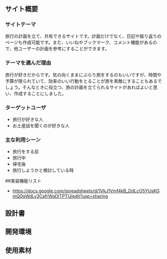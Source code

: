 # <Tripplan>

## サイト概要
### サイトテーマ
旅行の計画を立て、共有できるサイトです。計画だけでなく、日記や振り返りのページも作成可能です。また、いいねやブックマーク、コメント機能があるので、他ユーザーの計画を参考にすることができます。

### テーマを選んだ理由
旅行が好きだからです。気の向くままにぶらり旅をするのもいいですが、時間や予算が限られていて、効率のいい行動をとることが旅を素敵にすることもあるでしょう。そんなときに役立つ、旅の計画を立てられるサイトがあればよいと思い、作成することにしました。

### ターゲットユーザ
- 旅行が好きな人
- お土産話を聞くのが好きな人

### 主な利用シーン
- 旅行をする前
- 旅行中
- 帰宅後
- 旅行しようかと検討している時

##実装機能リスト
- https://docs.google.com/spreadsheets/d/1VkJ1Vmf4kB_DdLcO5YUsKGmQ0qWdLy3CafrWqDITPTU/edit?usp=sharing

## 設計書


## 開発環境


## 使用素材
